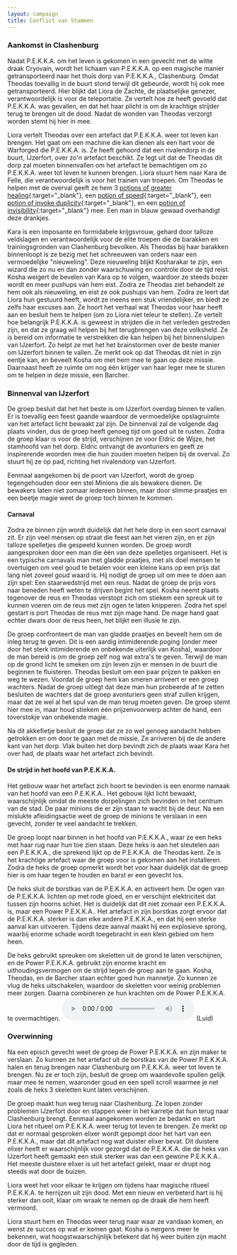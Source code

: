 ```yaml
---
layout: campaign
title: Conflict van Stammen
---
```


### Aankomst in Clashenburg
Nadat P.E.K.K.A. om het leven is gekomen in een gevecht met de witte draak Cryovain, wordt het lichaam van P.E.K.K.A. op een magische manier getransporteerd naar het thuis dorp van P.E.K.K.A., Clashenburg. Omdat Theodas toevallig in de buurt stond terwijl dit gebeurde, wordt hij ook mee getransporteerd. Hier blijkt dat Liora de Zachte, de plaatselijke genezer, verantwoordelijk is voor de teleportatie. Ze vertelt hoe ze heeft gevoeld dat P.E.K.K.A. was gevallen, en dat het haar plicht is om de krachtige strijder terug te brengen uit de dood. Nadat de wonden van Theodas verzorgt worden stemt hij hier in mee.

Liora vertelt Theodas over een artefact dat P.E.K.K.A. weer tot leven kan brengen. Het gaat om een machine die kan dienen als een hart voor de Warforged die P.E.K.K.A. is. Ze heeft gehoord dat een rivalendorp in de buurt, IJzerfort, over zo'n artefact beschikt. Ze legt uit dat de Theodas dit dorp zal moeten binnenvallen om het artefact te bemachtigen om zo P.E.K.K.A. weer tot leven te kunnen brengen. Liora stuurt hem naar Kara de Felle, die verantwoordelijk is voor het trainen van troepen. Om Theodas te helpen met de overval geeft ze hem 3 [potions of greater healing](https://www.dndbeyond.com/magic-items/4708-potions-of-healing){:target="_blank"}, een [potion of speed](https://www.dndbeyond.com/magic-items/4714-potion-of-speed){:target="_blank"}, een [potion of invoke duplicity](https://dnd5e.wikidot.com/cleric:trickery){:target="_blank"}, en een [potion of invisibility](https://www.dndbeyond.com/magic-items/4710-potion-of-invisibility){:target="_blank"} mee. Een man in blauw gewaad overhandigt deze drankjes.

Kara is een imposante en formidabele krijgsvrouw, gehard door talloze veldslagen en verantwoordelijk voor de elite troepen die de barakken en trainingsgronden van Clashenburg bevolken. Als Theodas bij haar barakken binnenloopt is ze bezig met het schreeuwen van orders naar een vermoedelijke "nieuweling". Deze nieuweling blijkt Kosharakar te zijn, een wizard die zo nu en dan zonder waarschuwing en controle door de tijd reist. Kosha weigert de bevelen van Kara op te volgen, waardoor ze steeds bozer wordt en meer pushups van hem eist. Zodra ze Theodas ziet behandelt ze hem ook als nieuweling, en eist ze ook pushups van hem. Zodra ze leert dat Liora hun gestuurd heeft, wordt ze ineens een stuk vriendelijker, en biedt ze zelfs haar excuses aan. Ze hoort het verhaal wat Theodas voor haar heeft aan en besluit hem te helpen (om zo Liora niet teleur te stellen). Ze vertelt hoe belangrijk P.E.K.K.A. is geweest in strijden die in het verleden gestreden zijn, en dat ze graag wil helpen bij het terugbrengen van deze volksheld. Ze is bereid om informatie te verstrekken die kan helpen bij het binnensluipen van IJzerfort. Zo helpt ze met het het brainstormen over de beste manier om IJzerfort binnen te vallen. Ze merkt ook op dat Theodas dit niet in zijn eentje kan, en beveelt Kosha om met hem mee te gaan op deze missie. Daarnaast heeft ze ruimte om nog één krijger van haar leger mee te sturen om te helpen in deze missie, een Barcher. 

### Binnenval van IJzerfort
De groep besluit dat het het beste is om IJzerfort overdag binnen te vallen. Er is toevallig een feest gaande waardoor de vermoedelijke opslagruimte van het artefact licht bewaakt zal zijn. De binnenval zal de volgende dag plaats vinden, dus de groep heeft genoeg tijd om goed uit te rusten. Zodra de groep klaar is voor de strijd, verschijnen ze voor Eldric de Wijze, het stamhoofd van het dorp. Eldric ontvangt de avonturiers en geeft ze inspirerende woorden mee die hun zouden moeten helpen bij de overval. Zo stuurt hij ze op pad, richting het rivalendorp van IJzerfort.

Eenmaal aangekomen bij de poort van IJzerfort, wordt de groep tegengehouden door een stel Minions die als bewakers dienen. De bewakers laten niet zomaar iedereen binnen, maar door slimme praatjes en een beetje magie weet de groep toch binnen te kommen.

#### Carnaval
Zodra ze binnen zijn wordt duidelijk dat het hele dorp in een soort carnaval zit. Er zijn veel mensen op straat die feest aan het vieren zijn, en er zijn talloze spelletjes die gespeeld kunnen worden. De groep wordt aangesproken door een man die één van deze spelletjes organiseert. Het is een typische carnavals man met gladde praatjes, met als doel mensen te overtuigen om veel goud te betalen voor een kleine kans op een prijs dat lang niet zoveel goud waard is. Hij nodigt de groep uit om mee te doen aan zijn spel: Een staarwedstrijd met een reus. Nadat de groep de prijs vors naar beneden heeft weten te drijven begint het spel. Kosha neemt plaats tegenover de reus en Theodas verstopt zich om stiekem een spreuk uit te kunnen voeren om de reus met zijn ogen te laten knipperen. Zodra het spel gestart is port Theodas de reus met zijn mage hand. De mage hand gaat echter dwars door de reus heen, het blijkt een illusie te zijn.

De groep confronteert de man van gladde praatjes en beveelt hem om de inleg terug te geven. Dit is een aardig intimiderende poging (onder meer door het sterk intimiderende en onbekende uiterlijk van Kosha), waardoor de man bereid is om de groep zelf nog wat extra's te geven. Terwijl de man op de grond licht te smeken om zijn leven zijn er mensen in de buurt die beginnen te fluisteren. Theodas besluit om een paar prijzen te pakken en weg te wezen. Voordat de groep hem kan smeren arriveert er een groep wachters. Nadat de groep uitlegt dat deze man hun probeerde af te zetten besluiten de wachters dat de groep avonturiers geen straf zullen krijgen, maar dat ze wel al het spul van de man terug moeten geven. De groep stemt hier mee in, maar houd stiekem één prijzenvoorwerp achter de hand, een toverstokje van onbekende magie.

Na dit akkefietje besluit de groep dat ze zo wel genoeg aandacht hebben getrokken en om door te gaan met de missie. Ze arriveren bij de de andere kant van het dorp. Vlak buiten het dorp bevindt zich de plaats waar Kara het over had, de plaats waar het artefact zich bevindt.

#### De strijd in het hoofd van P.E.K.K.A.
Het gebouw waar het artefact zich hoort te bevinden is een enorme namaak van het hoofd van een P.E.K.K.A.. Het gebouw lijkt licht bewaakt, waarschijnlijk omdat de meeste dorpelingen zich bevinden in het centrum van de stad. De paar minions die er zijn staan te wacht bij de deur. Na een mislukte afleidingsactie weet de groep de minions te verslaan in een gevecht, zonder te veel aandacht te trekken.

De groep loopt naar binnen in het hoofd van P.E.K.K.A., waar ze een heks met haar rug naar hun toe zien staan. Deze heks is aan het sleutelen aan een P.E.K.K.A., die sprekend lijkt op de P.E.K.K.A. die Theodas kent. Ze is het krachtige artefact waar de groep voor is gekomen aan het installeren. Zodra de heks de groep opmerkt wordt het voor haar duidelijk dat de groep hier is om haar tegen te houden en barst er een gevecht los.

De heks sluit de borstkas van de P.E.K.K.A. en activeert hem. De ogen van de P.E.K.K.A. lichten op met rode gloed, en er verschijnt elektriciteit dat tussen zijn hoorns schiet. Het is duidelijk dat dit niet zomaar een P.E.K.K.A. is, maar een Power P.E.K.K.A.. Het artefact in zijn borstkas zorgt ervoor dat de P.E.K.K.A. sterker is dan elke andere P.E.K.K.A., en dat hij een sterke aanval kan uitvoeren. Tijdens deze aanval maakt hij een explosieve sprong, waarbij enorme schade wordt toegebracht in een klein gebied om hem heen.

De heks gebruikt spreuken om skeletten uit de grond te laten verschijnen, en de Power P.E.K.K.A. gebruikt zijn enorme kracht en uithoudingsvermogen om de strijd tegen de groep aan te gaan. Kosha, Theodas, en de Barcher staan echter goed hun mannetje. Zo kunnen ze vlug de heks uitschakelen, waardoor de skeletten voor weinig problemen meer zorgen. Daarna combineren ze hun krachten om de Power P.E.K.K.A. te overmachtigen. 
<audio controls>
    <source src="../audio/metal pipe sound effect.mp3" type="audio/mpeg">
    Audio element: Het geluid dat klinkt als de Power P.E.K.K.A. op de grond valt
</audio> (Luid)

### Overwinning
Na een episch gevecht weet de groep de Power P.E.K.K.A. en zijn maker te verslaan. Zo kunnen ze het artefact uit de borstkas van de Power P.E.K.K.A. halen en terug brengen naar Clashenburg om P.E.K.K.A. weer tot leven te brengen. Nu ze er toch zijn, besluit de groep om waardevolle spullen gelijk maar mee te nemen, waaronder goud en een spell scroll waarmee je net zoals de heks 3 skeletten kunt laten verschijnen.

De groep maakt hun weg terug naar Clashenburg. Ze lopen zonder problemen IJzerfort door en stappen weer in het karretje dat hun terug naar Clashenburg brengt. Eenmaal aangekomen worden ze bedankt en start Liora het ritueel om P.E.K.K.A. weer terug tot leven te brengen. Ze merkt op dat er normaal gesproken elixer wordt gepompt door het hart van een P.E.K.K.A., maar dat dit artefact nog wat duister elixer bevat. Dit duistere elixer heeft er waarschijnlijk voor gezorgd dat de P.E.K.K.A. die de heks van IJzerfort heeft gemaakt een stuk sterker was dan een gewone P.E.K.K.A.. Het meeste duistere elixer is uit het artefact gelekt, maar er drupt nog steeds wat door de buizen.

Liora weet het voor elkaar te krijgen om tijdens haar magische ritueel P.E.K.K.A. te herrijzen uit zijn dood. Met een nieuw en verbeterd hart is hij sterker dan ooit, klaar om wraak te nemen op de draak die hem heeft vermoord.

Liora stuurt hem en Theodas weer terug naar waar ze vandaan komen, en wenst ze succes op wat er komen gaat. Kosha is nergens meer te bekennen, wat hoogstwaarschijnlijk betekent dat hij weer buiten zijn macht door de tijd is gegleden.
